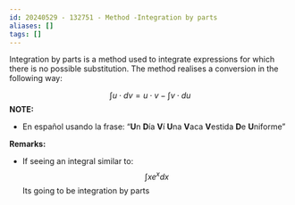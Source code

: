 ```yaml
---
id: 20240529 - 132751 - Method -Integration by parts
aliases: []
tags: []
---
```

Integration by parts is a method used to integrate expressions for which there is no possible substitution. 
The method realises a conversion in the following way: 

$$
\int u \cdot dv = u\cdot v - \int v\cdot du$$
**NOTE:**
+ En español usando la frase: 
  “**U**n **D**ía **V**í **U**na **V**aca **V**estida **D**e **U**niforme”

**Remarks:** 
+ If seeing an integral similar to: 
$$
\int x e^x dx 
$$
Its going to be integration by parts

